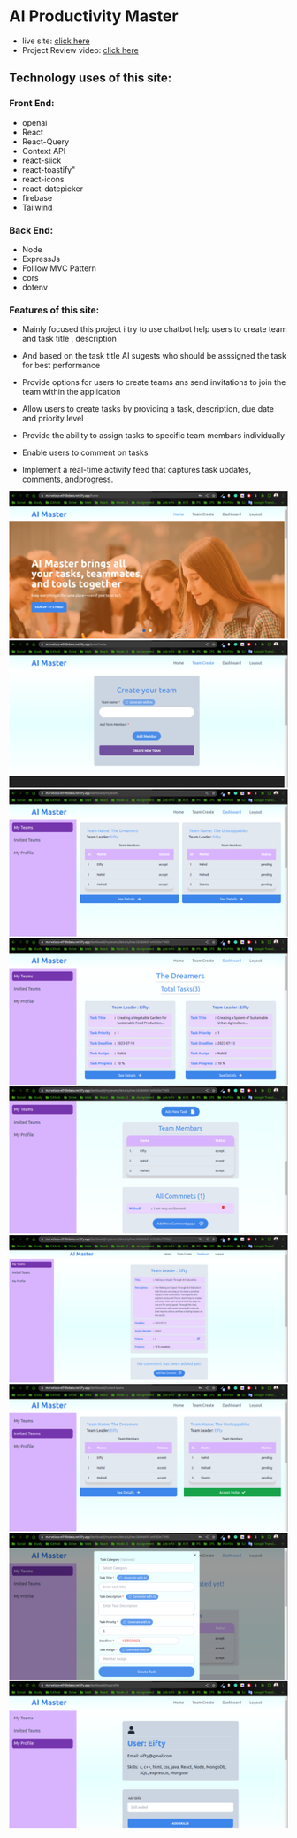 # AI Productivity Master 
 
* live site: [click here]( https://marvelous-elf-0bda0a.netlify.app/home)
* Project Review video: [click here](https://drive.google.com/file/d/1BNrNmPQ5pbj_8xGuCwWG9OKZpFNOe_ch/view?usp=sharing)

## Technology uses of this site:
### Front End:

* openai 
* React
* React-Query
* Context API
* react-slick
* react-toastify"
* react-icons 
* react-datepicker 
* firebase 
* Tailwind  


### Back End:

* Node 
* ExpressJs 
* Folllow MVC Pattern
* cors
* dotenv

### Features of this site:
* Mainly focused this project i try to use chatbot  help users  to create team and task title , description 
* And based on the task title AI sugests who should be asssigned the task for best performance

*  Provide options for users to create teams ans send invitations to join the team within the application
* Allow users to create tasks by providing a task, description, due date and priority level
* Provide the ability to assign tasks to specific team membars individually
* Enable users to comment on tasks
* Implement a real-time activity feed that captures task updates, comments, andprogress.


![Alt text](output/img-1.png)
![Alt text](output/img-2.png)
![Alt text](output/img-3.png)
![Alt text](output/img-4.png)
![Alt text](output/img-5.png)
![Alt text](output/img-6.png)
![Alt text](output/img-7.png)
![Alt text](output/img-8.png)
![Alt text](output/img-10.png)
    
        
